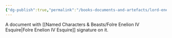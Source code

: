 ```yaml
---
{"dg-publish":true,"permalink":"/books-documents-and-artefacts/lord-enelion-s-favour/","tags":["Unimportant"],"updated":"2025-03-01T21:15:10.358+00:00"}
---
```


A document with [[Named Characters & Beasts/Folre Enelion IV Esquire\|Folre Enelion IV Esquire]] signature on it. 